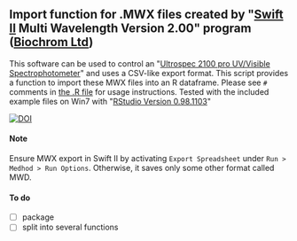 ## Import function for .MWX files created by "[Swift II](http://www.thomassci.com/Instruments/Spectrophotometers/_/3E7A29F1-7EBD-43BB-9FBF-192625BE4C61) Multi Wavelength Version 2.00" program ([Biochrom Ltd](http://www.biochrom.co.uk/))

This software can be used to control an "[Ultrospec 2100 pro UV/Visible  Spectrophotometer](http://www.thomassci.com/Instruments/Spectrophotometers/_/0A56FFDB-A8B9-473E-99CF-960599F301B7)" and uses a CSV-like export format. This script provides a function to import these MWX files into an R dataframe. Please see `#` comments in [the .R file](MWX-import.R) for usage instructions. Tested with the included example files on Win7 with "[RStudio Version 0.98.1103](http://www.rstudio.com/products/rstudio/download/)"

[![DOI](https://zenodo.org/badge/6673/katrinleinweber/MWX-import.svg)](https://doi.org/10.5281/zenodo.18105)

#### Note

Ensure MWX export in Swift II by activating `Export Spreadsheet` under `Run > Medhod > Run Options`. Otherwise, it saves only some other format called MWD.

#### To do

- [ ] package
- [ ] split into several functions
